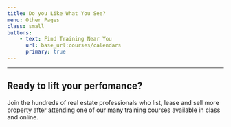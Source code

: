 ```yaml
---
title: Do you Like What You See?
menu: Other Pages
class: small
buttons:
    - text: Find Training Near You
      url: base_url:courses/calendars
      primary: true
---
```


___

## Ready to lift your perfomance?

Join the hundreds of real estate professionals who list, lease and sell more property after attending one of our many training courses available in class and online.
